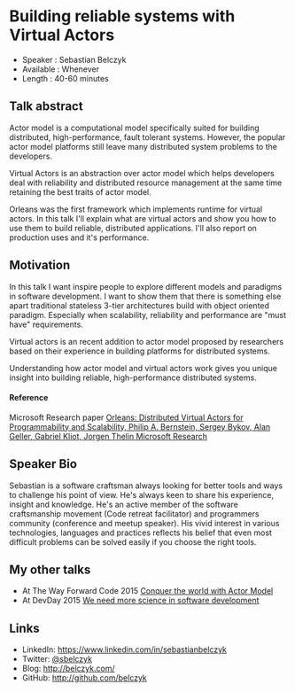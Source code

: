 Building reliable systems with Virtual Actors
========================

* Speaker   : Sebastian Belczyk
* Available : Whenever
* Length    : 40-60 minutes

Talk abstract
-----------

Actor model is a computational model specifically suited for building distributed, high-performance, fault tolerant systems. However, the popular actor model platforms still leave many distributed system problems to the developers.

Virtual Actors is an abstraction over actor model which helps developers deal with reliability and distributed resource management at the same time retaining the best traits of actor model.

Orleans was the first framework which implements runtime for virtual actors. In this talk I'll explain what are virtual actors and show you how to use them to build reliable, distributed applications. I'll also report on production uses and it's performance.

Motivation
-----------
In this talk I want inspire people to explore different models and paradigms in software development. I want to show them that there is something else apart traditional stateless 3-tier architectures build with object oriented paradigm. Especially when scalability, reliability and performance are "must have" requirements.

Virtual actors is an recent addition to actor model proposed by researchers based on their experience in building platforms for distributed systems.

Understanding how actor model and virtual actors work gives you unique insight into building reliable, high-performance distributed systems.

#### Reference ####
Microsoft Research paper [Orleans: Distributed Virtual Actors for Programmability and Scalability, Philip A. Bernstein, Sergey Bykov, Alan Geller, Gabriel Kliot, Jorgen Thelin
Microsoft Research](http://research.microsoft.com/pubs/210931/Orleans-MSR-TR-2014-41.pdf)


Speaker Bio
-----------

Sebastian is a software craftsman always looking for better tools and ways to challenge his point of view.
He's always keen to share his experience, insight and knowledge. He's an active member of the software craftsmanship movement (Code retreat facilitator) and programmers community (conference and meetup speaker).
His vivid interest in various technologies, languages and practices reflects his belief that even most difficult problems can be solved easily if you choose the right tools.

My other talks
--------------

* At The Way Forward Code 2015 [Conquer the world with Actor Model](https://www.youtube.com/watch?v=rDFmwSpBUI4)
* At DevDay 2015 [We need more science in software development](https://www.youtube.com/watch?v=wOtUVMVwtP4)

Links
-----
* LinkedIn: https://www.linkedin.com/in/sebastianbelczyk
* Twitter: [@sbelczyk](https://twitter.com/sbelczyk)
* Blog: http://belczyk.com/
* GitHub: http://github.com/belczyk
